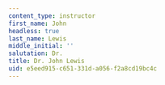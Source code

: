 ```yaml
---
content_type: instructor
first_name: John
headless: true
last_name: Lewis
middle_initial: ''
salutation: Dr.
title: Dr. John Lewis
uid: e5eed915-c651-331d-a056-f2a8cd19bc4c
---
```


